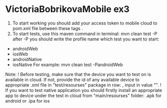 # VictoriaBobrikovaMobile ex3
1. To start working you should add your access token to mobile cloud to pom.xml file between these tags <token></token>.
2. To start tests, use this maven command in terminal:
mvn clean test -P
after -P you should write the profile name which test you want to start:
- androidWeb
- iosWeb
- androidNative
- iosNative
For example: mvn clean test -PandroidWeb

Note:
! Before testing, make sure that the device you want to test on is available in cloud. 
If not, provide the id of any available device to appropriate .xml file in "test/resourses" package in row: <parameter name="udid" value=""/>, input in value "".
! If you want to test native application you should firstly install an appropriate app to device under the test in cloud from "main/resourses" folder:
.apk for android or .ipa for ios
